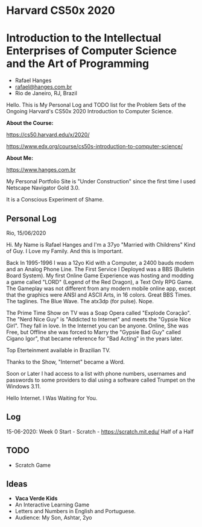 # Harvard CS50x 2020
# Introduction to the Intellectual Enterprises of Computer Science and the Art of Programming

* Rafael Hanges
* rafael@hanges.com.br
* Rio de Janeiro, RJ, Brazil

Hello. This is My Personal Log and TODO list for the Problem Sets of the Ongoing Harvard's CS50x 2020 Introduction to Computer Science.

**About the Course:**

https://cs50.harvard.edu/x/2020/

https://www.edx.org/course/cs50s-introduction-to-computer-science/

**About Me:**

https://www.hanges.com.br

My Personal Portfolio Site is "Under Construction" since the first time I used Netscape Navigator Gold 3.0.

It is a Conscious Experiment of Shame.

## Personal Log

Rio, 15/06/2020

Hi. My Name is Rafael Hanges and I'm a 37yo "Married with Childrens" Kind of Guy. I Love my Family. And this is Important.

Back In 1995-1996 I was a 12yo Kid with a Computer, a 2400 bauds modem and an Analog Phone Line. The First Service I Deployed was a BBS (Bulletin Board System). My first Online Game Experience was hosting and modding a game called "LORD" (Legend of the Red Dragon), a Text Only RPG Game. The Gameplay was not different from any modern mobile online app, except that the graphics were ANSI and ASCII Arts, in 16 colors. Great BBS Times. The taglines. The Blue Wave. The atx3dp (for pulse). Nope.

The Prime Time Show on TV was a Soap Opera called "Explode Coração". The "Nerd Nice Guy" is "Addicted to Internet" and meets the "Gypsie Nice Girl". They fall in love. In the Internet you can be anyone. Online, She was Free, but Offline she was forced to Marry the "Gypsie Bad Guy" called Cigano Igor", that became reference for "Bad Acting" in the years later.

Top Eterteinment available in Brazilian TV.

Thanks to the Show, "Internet" became a Word.

Soon or Later I had access to a list with phone numbers, usernames and passwords to some providers to dial using a software called Trumpet on the Windows 3.11. 

Hello Internet. I Was Waiting for You.

## Log

15-06-2020: Week 0 Start - Scratch - https://scratch.mit.edu/
Half of a Half


## TODO
- Scratch Game


## Ideas

* **Vaca Verde Kids** 
 * An Interactive Learning Game
 * Letters and Numbers in English and Portuguese.
 * Audience: My Son, Ashtar, 2yo
